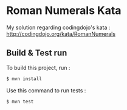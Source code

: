 # Roman Numerals Kata
My solution regarding codingdojo's kata : http://codingdojo.org/kata/RomanNumerals

## Build & Test run

To build this project, run :
```sh
$ mvn install
```

Use this command to run tests :
```sh
$ mvn test
